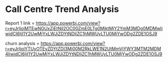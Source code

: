 # Call Centre Trend Analysis

Report 1 link = https://app.powerbi.com/view?r=eyJrIjoiMTEwNGUxZjEtNjI2OC00ZmE0LTg0MjktMjY2YmM3MDg0MDMwIiwidCI6IjI1Y2UwMjYxLWJiZDYtNDljZC1hMWUyLTU0MjYwODg2ZDE1OSJ9

churn analysis = https://app.powerbi.com/view?r=eyJrIjoiYTUyOTEyZDYtZDI3Mi00M2RkLWE1N2UtMmVjYWY3MTM2MDM4IiwidCI6IjI1Y2UwMjYxLWJiZDYtNDljZC1hMWUyLTU0MjYwODg2ZDE1OSJ9
